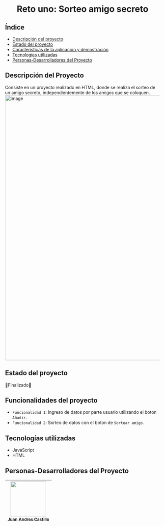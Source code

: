 <h1 align="center"> Reto uno: Sorteo amigo secreto </h1>

## Índice
* [Descripción del proyecto](#descripción-del-proyecto)
* [Estado del proyecto](#Estado-del-proyecto)
* [Características de la aplicación y demostración](#Funcionalidades-del-proyecto )
* [Tecnologías utilizadas](#tecnologías-utilizadas)
* [Personas-Desarrolladores del Proyecto](#personas-desarrolladores)

## Descripción del Proyecto
Consiste en un proyecto realizado en HTML, donde se realiza el sorteo de un amigo secreto, independientemente de los amigos que se coloquen.
<img width="1846" height="861" alt="image" src="https://github.com/user-attachments/assets/378f92df-5800-4668-aa2b-29dfb9517871" />

## Estado del proyecto
:dart:Finalizado:dart:

## Funcionalidades del proyecto 
- `Funcionalidad 1`: Ingreso de datos por parte usuario utilizando el boton `Añadir`.
- `Funcionalidad 2`: Sorteo de datos con el boton de `Sortear amigo`.
## Tecnologías utilizadas
- JavaScript
- HTML
## Personas-Desarrolladores del Proyecto
| [<img src="https://avatars.githubusercontent.com/u/226597270?s=400&v=4" width=115><br><sub>Juan Andres Castillo</sub>](https://github.com/juanandcastillo27)
| :---: |



